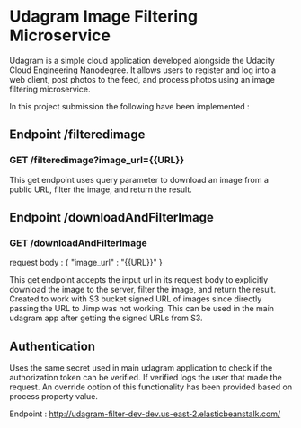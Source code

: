 # Udagram Image Filtering Microservice

Udagram is a simple cloud application developed alongside the Udacity Cloud Engineering Nanodegree. It allows users to register and log into a web client, post photos to the feed, and process photos using an image filtering microservice.

In this project submission the following have been implemented :

## Endpoint /filteredimage
### GET /filteredimage?image_url={{URL}}

This get endpoint uses query parameter to download an image from a public URL, filter the image, and return the result. 

## Endpoint /downloadAndFilterImage
### GET /downloadAndFilterImage
request body : 
{ "image_url" : "{{URL}}" }

This get endpoint accepts the input url in its request body to explicitly download the image to the server, filter the image, and return the result.
Created to work with S3 bucket signed URL of images since directly passing the URL to Jimp was not working. This can be used in the main udagram app after getting the signed URLs from S3.

## Authentication

Uses the same secret used in main udagram application to check if the authorization token can be verified. If verified logs the user that made the request. An override option of this functionality has been provided based on process property value.

Endpoint : http://udagram-filter-dev-dev.us-east-2.elasticbeanstalk.com/
